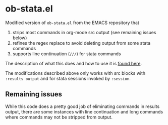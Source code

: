 # ob-stata.el
Modified version of `ob-stata.el` from the EMACS repository that
1. strips most commands in org-mode src output (see remaining issues below)
2. refines the regex replace to avoid deleting output from some stata commands
3. supports line continuation (`///`) for stata commands

The description of what this does and how to use it is [found here](http://rlhick.people.wm.edu/posts/stata-and-literate-programming-in-emacs-org-mode.html).

The modifications described above only works with src blocks with `:results output` and for stata sessions invoked by `:session`. 

## Remaining issues
While this code does a pretty good job of eliminating commands in results output, there are some instances with line continuation and long commands where commands may not be stripped from output.
